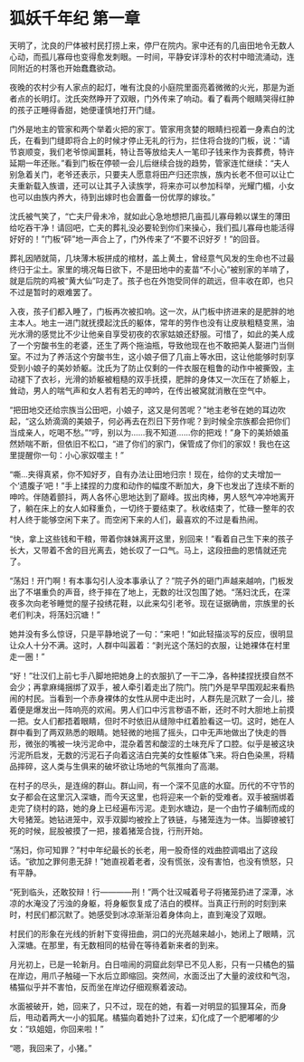 # 狐妖千年纪 第一章

天明了，沈良的尸体被村民打捞上来，停尸在院内。家中还有的几亩田地令无数人心动，而孤儿寡母也变得愈发刺眼。一时间，平静安详淳朴的农村中暗流涌动，连同附近的村落也开始蠢蠢欲动。

夜晚的农村少有人家点的起灯，唯有沈良的小庭院里面亮着微微的火光，那是为逝者点的长明灯。沈氏突然睁开了双眼，门外传来了响动。看了看两个眼睛哭得红肿的孩子正睡得香甜，她便谨慎地打开门缝。

门外是地主的管家和两个举着火把的家丁。管家用贪婪的眼睛扫视着一身素白的沈氏，在看到门缝即将合上的时候才停止无礼的行为，拦住将合拢的门板，说：“请节哀顺变，我们老爷惊闻噩耗，特让吾等放给夫人一笔印子钱来作为丧葬费，特许延期一年还账。”看到门板在停顿一会儿后继续合拢的趋势，管家连忙继续：“夫人别急着关门，老爷还表示，只要夫人愿意将田产归还宗族，族内长老不但可以让亡夫重新载入族谱，还可以让其子入读族学，将来亦可以参加科举，光耀门楣，小女也可以由族内养大，待到出嫁时也会置备一份优厚的嫁妆。”

沈氏被气笑了，“亡夫尸骨未冷，就如此心急地想把几亩孤儿寡母赖以谋生的薄田给吃吞干净！请回吧，亡夫的葬礼没必要轮到你们来操心，我们孤儿寡母也能活得好好的！”门板“砰”地一声合上了，门外传来了“不要不识好歹！”的回音。

葬礼因陋就简，几块薄木板拼成的棺材，盖上黄土，曾经意气风发的生命也不过最终归于尘土。家里的境况每日欲下，不是田地中的麦苗“不小心”被别家的羊啃了，就是后院的鸡被“黄大仙”叼走了。孩子也在外饱受同伴的疏远，但丰收在即，也只不过是暂时的艰难罢了。

入夜，孩子们都入睡了，门板再次被扣响。这一次，从门板中挤进来的是肥胖的地主本人。地主一进门就抚摸起沈氏的躯体，常年的劳作也没有让皮肤粗糙变黑，油光水滑的感觉比不少让他亲自享受初夜的农家姑娘还舒服。可惜了，如此的美人成了一个穷酸书生的老婆，还生了两个拖油瓶，导致他现在也不敢把美人娶进门当侧室。不过为了养活这个穷酸书生，这小娘子佃了几亩上等水田，这让他能够时刻享受到小娘子的美妙娇躯。沈氏为了防止仅剩的一件衣服在粗鲁的动作中被撕毁，主动褪下了衣衫，光滑的娇躯被粗糙的双手抚摸，肥胖的身体又一次压在了娇躯上，耸动，男人的喘气声和女人若有若无的呻吟，在传出被窝就消散在空气中。

“把田地交还给宗族当公田吧，小娘子，这又是何苦呢？”地主老爷在她的耳边吹起，“这么娇滴滴的美娘子，何必再去在烈日下劳作呢？到时候全宗族都会把你们当成亲人，吃喝不愁。”“哼，别以为……我不知道……你的把戏！”身下的美娇娘虽然娇喘不断，但依旧不松口，“进了你们的家门，保管成了你们的家奴！我也在这里提醒你一句：小心家奴噬主！”

“嘶…夹得真紧，你不知好歹，自有办法让田地归宗！现在，给你的丈夫增加一个‘遗腹子’吧！”手上揉捏的力度和动作的幅度不断加大，身下也发出了连续不断的呻吟。伴随着颤抖，两人各怀心思地达到了巅峰。拔出肉棒，男人怒气冲冲地离开了，躺在床上的女人如释重负，一切终于要结束了。秋收结束了，忙碌一整年的农村人终于能够空闲下来了。而空闲下来的人们，最喜欢的不过是看热闹。

“快，拿上这些钱和干粮，带着你妹妹离开这里，别回来！”看着自己生下来的孩子长大，又带着不舍的目光离去，她长叹了一口气。马上，这段扭曲的恩情就还完了。

“荡妇！开门啊！有本事勾引人没本事承认了？”院子外的砸门声越来越响，门板发出了不堪重负的声音，终于摔在了地上，无数的壮汉包围了她。“荡妇沈氏，在深夜多次向老爷睡觉的屋子投绣花鞋，以此来勾引老爷。现在证据确凿，宗族里的长老们判决，将荡妇沉塘！”

她并没有多么惊讶，只是平静地说了一句：“来吧！”如此轻描淡写的反应，很明显让众人十分不满。这时，人群中叫嚣着：“剥光这个荡妇的衣服，让她裸体在村里走一圈！”

“好！”壮汉们上前七手八脚地把她身上的衣服扒了一干二净，各种揉捏抚摸自然不会少；再拿麻绳捆绑了双手，被人牵引着走出了院门。院门外是早早围观起来看热闹的村民。当看到一个赤身裸体的女性从房中走出时，人群先是沉默了一会儿，接着便是爆发出一阵响亮的欢闹。男人们口中污言秽语不断，还时不时大胆地上前摸一把。女人们都捂着眼睛，但时不时依旧从缝隙中红着脸看这一切。这时，她在人群中看到了两双熟悉的眼睛。她轻微的地摇了摇头，口中无声地做出了快走的唇形，微张的嘴被一块污泥命中，混杂着苦和酸涩的土味充斥了口腔。似乎是被这块污泥所启发，无数的污泥石子向着这洁白完美的女性躯体飞来。将白色染黑，将精品摔碎，这人类与生俱来的破坏欲让场地的气氛推向了高潮。

在村子的尽头，是连绵的群山。群山间，有一个深不见底的水窟。历代的不守节的女子都会在这里沉入深塘，而今天这里，也将迎来一个新的受难者。双手被捆绑着走完了绕村的路，她的身上已经遍布污泥。走到水塘边，是一个由竹子编制而成的大号猪笼。她钻进笼中，双手双脚均被拴上了铁链，与猪笼连为一体。当脚镣被钉死的时候，屁股被摸了一把，接着猪笼合拢，行刑开始。

“荡妇，你可知罪？”村中年纪最长的长老，用一股奇怪的戏曲腔调唱出了这段话。“欲加之罪何患无辞！”她直视着老者，没有慌张，没有害怕，也没有愤怒，只有平静。

“死到临头，还敢狡辩！行————刑！”两个壮汉喊着号子将猪笼扔进了深潭，冰凉的水淹没了污浊的身躯，将身躯恢复成了洁白的模样。当真正行刑的时刻到来时，村民们都沉默了。她感受到冰凉渐渐沿着身体向上，直到淹没了双眼。

村民们的形象在光线的折射下变得扭曲，洞口的光亮越来越小，她闭上了眼睛，沉入深塘。在那里，有无数相同的枯骨在等待着新来者的到来。 

月光初上，已是一轮新月。白日喧闹的洞窟此刻早已不见人影，只有一只橘色的猫在岸边，用爪子触碰一下水后立即缩回。突然间，水面泛出了大量的波纹和气泡，橘猫似乎并不害怕，反而坐在岸边仔细观察着波动。

水面被破开，她，回来了，只不过，现在的她，有着一对明显的狐狸耳朵，而身后，甩动着两大一小的狐尾。橘猫向着她扑了过来，幻化成了一个肥嘟嘟的少女：“玖姐姐，你回来啦！”

“嗯，我回来了，小猪。”